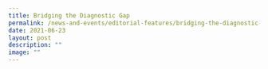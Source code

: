 ```yaml
---
title: Bridging the Diagnostic Gap
permalink: /news-and-events/editorial-features/bridging-the-diagnostic-gap/
date: 2021-06-23
layout: post
description: ""
image: ""
---
```

